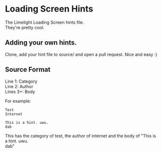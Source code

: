 # Loading Screen Hints

The Limelight Loading Screen hints file.  
They're pretty cool.

## Adding your own hints.
Clone, add your hint file to source/ and open a pull request.
Nice and easy :)

## Source Format
Line 1: Category  
Line 2: Author  
Lines 3+: Body

For example:
```
Test
Internet

This is a hint. uwu.
dab
```
This has the category of test, the author of internet and the body of "This is a hint. uwu.  
dab"